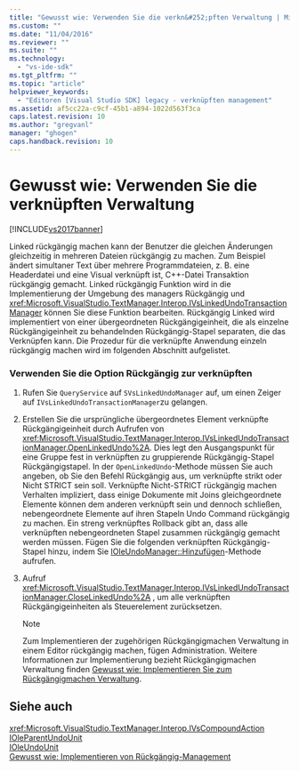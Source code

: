 ```yaml
---
title: "Gewusst wie: Verwenden Sie die verkn&#252;pften Verwaltung | Microsoft Docs"
ms.custom: ""
ms.date: "11/04/2016"
ms.reviewer: ""
ms.suite: ""
ms.technology: 
  - "vs-ide-sdk"
ms.tgt_pltfrm: ""
ms.topic: "article"
helpviewer_keywords: 
  - "Editoren [Visual Studio SDK] legacy - verknüpften management"
ms.assetid: af5cc22a-c9cf-45b1-a894-1022d563f3ca
caps.latest.revision: 10
ms.author: "gregvanl"
manager: "ghogen"
caps.handback.revision: 10
---
```

# Gewusst wie: Verwenden Sie die verkn&#252;pften Verwaltung
[!INCLUDE[vs2017banner](../code-quality/includes/vs2017banner.md)]

Linked rückgängig machen kann der Benutzer die gleichen Änderungen gleichzeitig in mehreren Dateien rückgängig zu machen.  Zum Beispiel ändert simultaner Text über mehrere Programmdateien, z. B. eine Headerdatei und eine Visual verknüpft ist, C\+\+\-Datei Transaktion rückgängig gemacht.  Linked rückgängig Funktion wird in die Implementierung der Umgebung des managers Rückgängig und <xref:Microsoft.VisualStudio.TextManager.Interop.IVsLinkedUndoTransactionManager> können Sie diese Funktion bearbeiten.  Rückgängig Linked wird implementiert von einer übergeordneten Rückgängigeinheit, die als einzelne Rückgängigeinheit zu behandelnden Rückgängig\-Stapel separaten, die das Verknüpfen kann.  Die Prozedur für die verknüpfte Anwendung einzeln rückgängig machen wird im folgenden Abschnitt aufgelistet.  
  
### Verwenden Sie die Option Rückgängig zur verknüpften  
  
1.  Rufen Sie `QueryService` auf `SVsLinkedUndoManager` auf, um einen Zeiger auf `IVsLinkedUndoTransactionManager`zu gelangen.  
  
2.  Erstellen Sie die ursprüngliche übergeordnetes Element verknüpfte Rückgängigeinheit durch Aufrufen von <xref:Microsoft.VisualStudio.TextManager.Interop.IVsLinkedUndoTransactionManager.OpenLinkedUndo%2A>.  Dies legt den Ausgangspunkt für eine Gruppe fest in verknüpften zu gruppierende Rückgängig\-Stapel Rückgängigstapel.  In der `OpenLinkedUndo`\-Methode müssen Sie auch angeben, ob Sie den Befehl Rückgängig aus, um verknüpfte strikt oder Nicht STRICT sein soll.  Verknüpfte Nicht\-STRICT rückgängig machen Verhalten impliziert, dass einige Dokumente mit Joins gleichgeordnete Elemente können dem anderen verknüpft sein und dennoch schließen, nebengeordnete Elemente auf ihren Stapeln Undo Command rückgängig zu machen.  Ein streng verknüpftes Rollback gibt an, dass alle verknüpften nebengeordneten Stapel zusammen rückgängig gemacht werden müssen.  Fügen Sie die folgenden verknüpften Rückgängig\-Stapel hinzu, indem Sie [IOleUndoManager::Hinzufügen](http://msdn.microsoft.com/library/windows/desktop/ms680135)\-Methode aufrufen.  
  
3.  Aufruf <xref:Microsoft.VisualStudio.TextManager.Interop.IVsLinkedUndoTransactionManager.CloseLinkedUndo%2A> , um alle verknüpften Rückgängigeinheiten als Steuerelement zurücksetzen.  
  
    > [!NOTE]
    >  Zum Implementieren der zugehörigen Rückgängigmachen Verwaltung in einem Editor rückgängig machen, fügen Administration.  Weitere Informationen zur Implementierung bezieht Rückgängigmachen Verwaltung finden [Gewusst wie: Implementieren Sie zum Rückgängigmachen Verwaltung](../extensibility/how-to-implement-undo-management.md).  
  
## Siehe auch  
 <xref:Microsoft.VisualStudio.TextManager.Interop.IVsCompoundAction>   
 [IOleParentUndoUnit](http://msdn.microsoft.com/library/windows/desktop/ms682151)   
 [IOleUndoUnit](http://msdn.microsoft.com/library/windows/desktop/ms678476)   
 [Gewusst wie: Implementieren von Rückgängig\-Management](../extensibility/how-to-implement-undo-management.md)